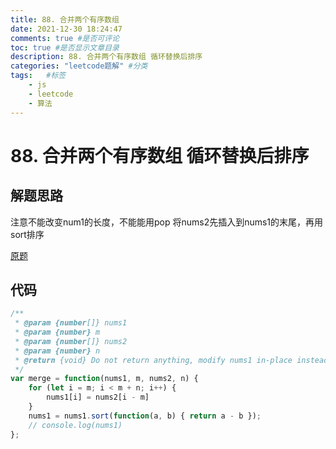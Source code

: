 ```yaml
---
title: 88. 合并两个有序数组
date: 2021-12-30 18:24:47
comments: true #是否可评论
toc: true #是否显示文章目录
description: 88. 合并两个有序数组 循环替换后排序
categories: "leetcode题解" #分类
tags:   #标签
    - js
    - leetcode
    - 算法
---
```



# 88. 合并两个有序数组 循环替换后排序
## 解题思路
注意不能改变num1的长度，不能能用pop
将nums2先插入到nums1的末尾，再用sort排序

[原题](https://leetcode-cn.com/problems/merge-sorted-array/)

## 代码

```javascript
/**
 * @param {number[]} nums1
 * @param {number} m
 * @param {number[]} nums2
 * @param {number} n
 * @return {void} Do not return anything, modify nums1 in-place instead.
 */
var merge = function(nums1, m, nums2, n) {
    for (let i = m; i < m + n; i++) {
        nums1[i] = nums2[i - m]
    }
    nums1 = nums1.sort(function(a, b) { return a - b });
    // console.log(nums1)
};
```